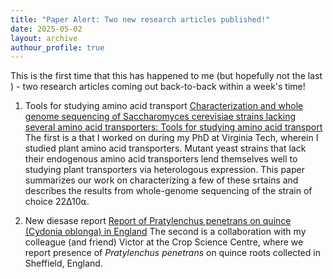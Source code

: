 ```yaml
---
title: "Paper Alert: Two new research articles published!"
date: 2025-05-02
layout: archive
authour_profile: true
---
```

This is the first time that this has happened to me (but hopefully not the last  ) - two research articles coming out back-to-back within a week's time!

1. Tools for studying amino acid transport 
[Characterization and whole genome sequencing of Saccharomyces cerevisiae strains lacking several amino acid transporters: Tools for studying amino acid transport](https://doi.org/10.1371/journal.pone.0315789)
The first is a that I worked on during my PhD at Virginia Tech, wherein I studied plant amino acid transporters. Mutant yeast strains that lack their endogenous amino acid transporters lend themselves well to studying plant transporters via heterologous expression. This paper summarizes our work on characterizing a few of these srtains and describes the results from whole-genome sequencing of the strain of choice 22∆10⍺.

2. New diesase report
[Report of Pratylenchus penetrans on quince (Cydonia oblonga) in England](https://doi.org/10.1094/PDIS-02-25-0372-PDN)
The second is a collaboration with my colleague (and friend) Victor at the Crop Science Centre, where we report presence of *Pratylenchus penetrans* on quince roots collected in Sheffield, England.
